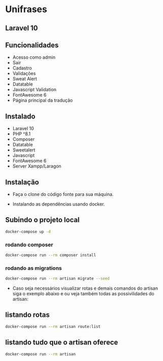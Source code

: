# Unifrases
## Laravel 10

## Funcionalidades

- Acesso como admin
- Sair
- Cadastro
- Validações
- Sweat Alert
- Datatable
- Javascript Validation
- FontAwesome 6
- Página principal da tradução

## Instalado

- Laravel 10
- PHP ^8.1
- Composer
- Datatable
- Sweetalert
- Javascript
- FontAwesome 6
- Server Xampp/Laragon

## Instalação

- Faça o clone do código fonte para sua máquina.

- Instalando as dependências usando docker.

## Subindo o projeto local
```bash
docker-compose up -d
```
### rodando composer
```bash
docker-compose run --rm composer install
```
### rodando as migrations
```bash
docker-compose run --rm artisan migrate --seed
```

- Caso seja necessários visualizar rotas e demais comandos do artisan siga o exemplo abaixo e ou veja também todas as possivilidades do artisan:
## listando rotas
```bash
docker-compose run --rm artisan route:list
```
## listando tudo que o artisan oferece
```bash
docker-compose run --rm artisan
```